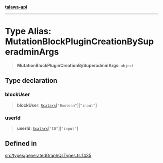 [**talawa-api**](../../../README.md)

***

# Type Alias: MutationBlockPluginCreationBySuperadminArgs

> **MutationBlockPluginCreationBySuperadminArgs**: `object`

## Type declaration

### blockUser

> **blockUser**: [`Scalars`](Scalars.md)\[`"Boolean"`\]\[`"input"`\]

### userId

> **userId**: [`Scalars`](Scalars.md)\[`"ID"`\]\[`"input"`\]

## Defined in

[src/types/generatedGraphQLTypes.ts:1435](https://github.com/Suyash878/talawa-api/blob/095e6964ce2a06c1c30d1acf81b6162203f1db91/src/types/generatedGraphQLTypes.ts#L1435)
